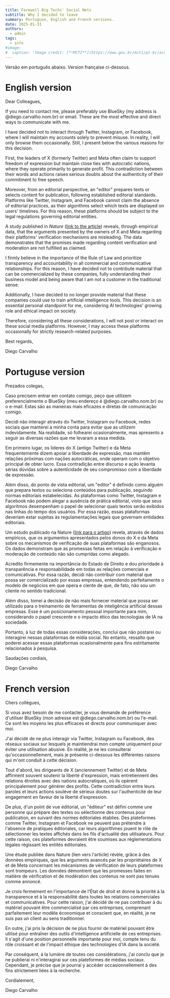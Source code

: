 ```yaml
---
title: Farewell Big Techs' Social Nets
subtitle: Why I decided to leave
summary: Portuguse, English and French versions.
date: 2025-01-31
authors:
  - admin
tags:
  - info
#image:
#  caption: 'Image credit: [**MCTI**](https://www.gov.br/mcti/pt-br/acompanhe-o-mcti/noticias/2023/01/boletim-de-monitoramento-genomico-apresenta-panorama-de-circulacao-viral-da-covid-19-no-brasil-nos-ultimos-50-dias)'
---
```


Versão em português abaixo. Version française ci-dessous.

# English version

Dear Colleagues,

If you need to contact me, please preferably use BlueSky (my address is @diego.carvalho.nom.br) or email. These are the most effective and direct ways to communicate with me.

I have decided not to interact through Twitter, Instagram, or Facebook, where I will maintain my accounts solely to prevent misuse. In reality, I will only browse them occasionally. Still, I present below the various reasons for this decision.

First, the leaders of X (formerly Twitter) and Meta often claim to support freedom of expression but maintain close ties with autocratic nations, where they operate primarily to generate profit. This contradiction between their words and actions raises serious doubts about the authenticity of their commitment to free speech.

Moreover, from an editorial perspective, an "editor" prepares texts or selects content for publication, following established editorial standards. Platforms like Twitter, Instagram, and Facebook cannot claim the absence of editorial practices, as their algorithms select which texts are displayed on users' timelines. For this reason, these platforms should be subject to the legal regulations governing editorial entities.

A study published in _Nature_ ([link to the article](https://www.nature.com/articles/s41586-024-07942-8)) reveals, through empirical data, that the arguments presented by the owners of X and Meta regarding their platforms' verification mechanisms are misleading. The data demonstrates that the promises made regarding content verification and moderation are not fulfilled as claimed.

I firmly believe in the importance of the Rule of Law and prioritize transparency and accountability in all commercial and communicative relationships. For this reason, I have decided not to contribute material that can be commercialized by these companies, fully understanding their business model and being aware that I am not a customer in the traditional sense.

Additionally, I have decided to no longer provide material that these companies could use to train artificial intelligence tools. This decision is an essential personal standpoint for me, considering AI technologies' growing role and ethical impact on society.

Therefore, considering all these considerations, I will not post or interact on these social media platforms. However, I may access these platforms occasionally for strictly research-related purposes.

Best regards,

Diego Carvalho

# Portuguse version

Prezados colegas,

Caso precisem entrar em contato comigo, peço que utilizem preferencialmente o BlueSky (meu endereço é @diego.carvalho.nom.br) ou o e-mail. Estas são as maneiras mais eficazes e diretas de comunicação comigo. 

Decidi não interagir através do Twitter, Instagram ou Facebook, redes sociais que manterei a minha conta para evitar que as utilizem indevidamente. Na realidade, só folhearei ocasionalmente, mas apresento a seguir as diversas razões que me levaram a essa medida.

Em primeiro lugar, os líderes do X (antigo Twitter) e da Meta frequentemente dizem apoiar a liberdade de expressão, mas mantêm relações próximas com nações autocráticas, onde operam com o objetivo principal de obter lucro. Essa contradição entre discurso e ação levanta sérias dúvidas sobre a autenticidade de seu compromisso com a liberdade de expressão.

Além disso, do ponto de vista editorial, um "editor" é definido como alguém que prepara textos ou seleciona conteúdos para publicação, seguindo normas editoriais estabelecidas. As plataformas como Twitter, Instagram e Facebook não podem alegar a ausência de prática editorial, visto que seus algoritmos desempenham o papel de selecionar quais textos serão exibidos nas linhas do tempo dos usuários. Por essa razão, essas plataformas deveriam estar sujeitas às regulamentações legais que governam entidades editoriais.

Um estudo publicado na Nature ([link para o artigo](https://www.nature.com/articles/s41586-024-07942-8)) revela, através de dados empíricos, que os argumentos apresentados pelos donos do X e da Meta sobre os mecanismos de verificação de suas plataformas são enganosos. Os dados demonstram que as promessas feitas em relação à verificação e moderação de conteúdo não são cumpridas como alegado.

Acredito firmemente na importância do Estado de Direito e dou prioridade à transparência e responsabilidade em todas as relações comerciais e comunicativas. Por essa razão, decidi não contribuir com material que possa ser comercializado por essas empresas, entendendo perfeitamente o modelo de negócios em que opera e ciente de que, de fato, não sou um cliente no sentido tradicional.

Além disso, tomei a decisão de não mais fornecer material que possa ser utilizado para o treinamento de ferramentas de inteligência artificial dessas empresas. Esse é um posicionamento pessoal importante para mim, considerando o papel crescente e o impacto ético das tecnologias de IA na sociedade.

Portanto, à luz de todas essas considerações, concluí que não postarei ou interagirei nessas plataformas de mídia social. No entanto, ressalto que poderei acessar essas plataformas ocasionalmente para fins estritamente relacionados à pesquisa. 

Saudações cordiais,

Diego Carvalho

# French version

Chers collègues,

Si vous avez besoin de me contacter, je vous demande de préférence d'utiliser BlueSky (mon adresse est @diego.carvalho.nom.br) ou l'e-mail. Ce sont les moyens les plus efficaces et directs pour communiquer avec moi.

J'ai décidé de ne plus interagir via Twitter, Instagram ou Facebook, des réseaux sociaux sur lesquels je maintiendrai mon compte uniquement pour éviter une utilisation abusive. En réalité, je ne les consulterai qu'occasionnellement, mais je présente ci-dessous les différentes raisons qui m'ont conduit à cette décision.

Tout d'abord, les dirigeants de X (anciennement Twitter) et de Meta affirment souvent soutenir la liberté d'expression, mais entretiennent des relations étroites avec des nations autocratiques, où ils opèrent principalement pour générer des profits. Cette contradiction entre leurs paroles et leurs actions soulève de sérieux doutes sur l'authenticité de leur engagement en faveur de la liberté d'expression.

De plus, d'un point de vue éditorial, un "éditeur" est défini comme une personne qui prépare des textes ou sélectionne des contenus pour publication, en suivant des normes éditoriales établies. Des plateformes comme Twitter, Instagram et Facebook ne peuvent pas prétendre à l'absence de pratiques éditoriales, car leurs algorithmes jouent le rôle de sélectionner les textes affichés dans les fils d'actualité des utilisateurs. Pour cette raison, ces plateformes devraient être soumises aux réglementations légales régissant les entités éditoriales.

Une étude publiée dans Nature (lien vers l'article) révèle, grâce à des données empiriques, que les arguments avancés par les propriétaires de X et de Meta concernant les mécanismes de vérification de leurs plateformes sont trompeurs. Les données démontrent que les promesses faites en matière de vérification et de modération des contenus ne sont pas tenues comme annoncé.

Je crois fermement en l'importance de l'État de droit et donne la priorité à la transparence et à la responsabilité dans toutes les relations commerciales et communicatives. Pour cette raison, j'ai décidé de ne pas contribuer à du matériel pouvant être commercialisé par ces entreprises, comprenant parfaitement leur modèle économique et conscient que, en réalité, je ne suis pas un client au sens traditionnel.

En outre, j'ai pris la décision de ne plus fournir de matériel pouvant être utilisé pour entraîner des outils d'intelligence artificielle de ces entreprises. Il s'agit d'une position personnelle importante pour moi, compte tenu du rôle croissant et de l'impact éthique des technologies d'IA dans la société.

Par conséquent, à la lumière de toutes ces considérations, j'ai conclu que je ne publierai ni n'interagirai sur ces plateformes de médias sociaux. Cependant, je précise que je pourrai y accéder occasionnellement à des fins strictement liées à la recherche.

Cordialement,

Diego Carvalho